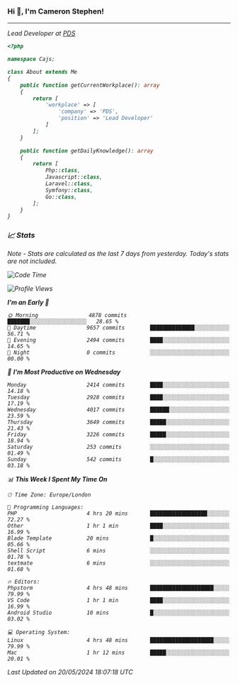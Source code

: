 ### Hi 👋, I'm Cameron Stephen!
<hr>
<p><em>Lead Developer at <a href="https://prindatasolutions.co.uk">PDS</a></p>


```php
<?php

namespace Cajs;

class About extends Me
{
    public function getCurrentWorkplace(): array
    {
        return [
            'workplace' => [
                'company' => 'PDS',
                'position' => 'Lead Developer'
            ]
        ];
    }

    public function getDailyKnowledge(): array
    {
        return [
            Php::class,
            Javascript::class,
            Laravel::class,
            Symfony::class,
            Go::class,
        ];
    }
}
```

### 📈 Stats
<p><em>Note - Stats are calculated as the last 7 days from yesterday. Today's stats are not included.</em></p>


<!--START_SECTION:waka-->
![Code Time](http://img.shields.io/badge/Code%20Time-3%2C814%20hrs%2052%20mins-blue)

![Profile Views](http://img.shields.io/badge/Profile%20Views-0-blue)

**I'm an Early 🐤** 

```text
🌞 Morning                4878 commits        ███████░░░░░░░░░░░░░░░░░░   28.65 % 
🌆 Daytime                9657 commits        ██████████████░░░░░░░░░░░   56.71 % 
🌃 Evening                2494 commits        ████░░░░░░░░░░░░░░░░░░░░░   14.65 % 
🌙 Night                  0 commits           ░░░░░░░░░░░░░░░░░░░░░░░░░   00.00 % 
```
📅 **I'm Most Productive on Wednesday** 

```text
Monday                   2414 commits        ████░░░░░░░░░░░░░░░░░░░░░   14.18 % 
Tuesday                  2928 commits        ████░░░░░░░░░░░░░░░░░░░░░   17.19 % 
Wednesday                4017 commits        ██████░░░░░░░░░░░░░░░░░░░   23.59 % 
Thursday                 3649 commits        █████░░░░░░░░░░░░░░░░░░░░   21.43 % 
Friday                   3226 commits        █████░░░░░░░░░░░░░░░░░░░░   18.94 % 
Saturday                 253 commits         ░░░░░░░░░░░░░░░░░░░░░░░░░   01.49 % 
Sunday                   542 commits         █░░░░░░░░░░░░░░░░░░░░░░░░   03.18 % 
```


📊 **This Week I Spent My Time On** 

```text
🕑︎ Time Zone: Europe/London

💬 Programming Languages: 
PHP                      4 hrs 20 mins       ██████████████████░░░░░░░   72.27 % 
Other                    1 hr 1 min          ████░░░░░░░░░░░░░░░░░░░░░   16.99 % 
Blade Template           20 mins             █░░░░░░░░░░░░░░░░░░░░░░░░   05.66 % 
Shell Script             6 mins              ░░░░░░░░░░░░░░░░░░░░░░░░░   01.78 % 
textmate                 6 mins              ░░░░░░░░░░░░░░░░░░░░░░░░░   01.68 % 

🔥 Editors: 
Phpstorm                 4 hrs 48 mins       ████████████████████░░░░░   79.99 % 
VS Code                  1 hr 1 min          ████░░░░░░░░░░░░░░░░░░░░░   16.99 % 
Android Studio           10 mins             █░░░░░░░░░░░░░░░░░░░░░░░░   03.02 % 

💻 Operating System: 
Linux                    4 hrs 48 mins       ████████████████████░░░░░   79.99 % 
Mac                      1 hr 12 mins        █████░░░░░░░░░░░░░░░░░░░░   20.01 % 
```


 Last Updated on 20/05/2024 18:07:18 UTC
<!--END_SECTION:waka-->
